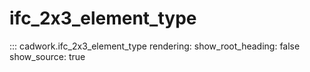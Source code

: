 # ifc_2x3_element_type

::: cadwork.ifc_2x3_element_type
    rendering:
        show_root_heading: false
        show_source: true
